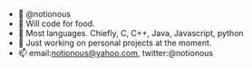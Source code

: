 - 👋 @notionous
- 👀 Will code for food.
- 🌱 Most languages. Chiefly, C, C++, Java, Javascript, python
- 💞️ Just working on personal projects at the moment.
- 📫 email:notionous@yahoo.com, twitter:@notionous

<!---
notionous/notionous is a ✨ special ✨ repository because its `README.md` (this file) appears on your GitHub profile.
You can click the Preview link to take a look at your changes.
--->
